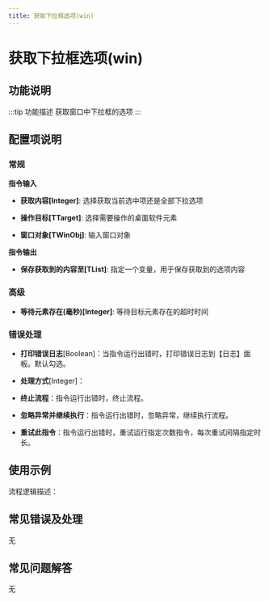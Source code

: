 ```yaml
---
title: 获取下拉框选项(win)
---
```


# 获取下拉框选项(win)

## 功能说明

:::tip 功能描述
获取窗口中下拉框的选项
:::

## 配置项说明

### 常规

**指令输入**

- **获取内容[Integer]**: 选择获取当前选中项还是全部下拉选项

- **操作目标[TTarget]**: 选择需要操作的桌面软件元素

- **窗口对象[TWinObj]**: 输入窗口对象


**指令输出**

- **保存获取到的内容至[TList<String>]**: 指定一个变量，用于保存获取到的选项内容

### 高级

- **等待元素存在(毫秒)[Integer]**: 等待目标元素存在的超时时间

### 错误处理

- **打印错误日志**[Boolean]：当指令运行出错时，打印错误日志到【日志】面板。默认勾选。

- **处理方式**[Integer]：

 - **终止流程**：指令运行出错时，终止流程。

 - **忽略异常并继续执行**：指令运行出错时，忽略异常，继续执行流程。

 - **重试此指令**：指令运行出错时，重试运行指定次数指令，每次重试间隔指定时长。

## 使用示例

流程逻辑描述：

## 常见错误及处理

无

## 常见问题解答

无

